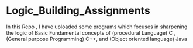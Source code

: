 # Logic_Building_Assignments
In this Repo , I have uploaded some programs which focuses in sharpening the logic of Basic Fundamental concepts of  (procedural Language) C , (General purpose Programming) C++, and (Object oriented language) Java 
